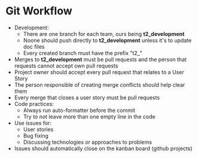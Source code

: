 # Git Workflow

- Development:
  - There are one branch for each team, ours being **t2_development**
  - Noone should push directly to **t2_development** unless it's to update doc
    files
  - Every created branch must have the prefix "t2\_"
- Merges to **t2_development** must be pull requests and the person that
  requests cannot accept own pull requests
- Project owner should accept every pull request that relates to a User Story
- The person responsible of creating merge conflicts should help clear them
- Every merge that closes a user story must be pull requests
- Code practices:
  - Always run auto-formatter before the commit
  - Try to not leave more than one empty line in the code
- Use issues for:
  - User stories
  - Bug fixing
  - Discussing technologies or approaches to problems
- Issues should automatically close on the kanban board (github projects)
